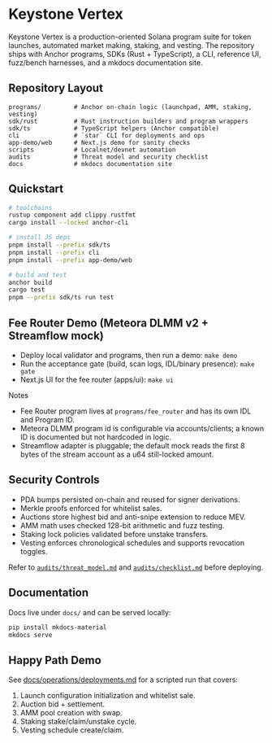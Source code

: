 # Keystone Vertex

Keystone Vertex is a production-oriented Solana program suite for token launches, automated market making, staking, and vesting. The repository ships with Anchor programs, SDKs (Rust + TypeScript), a CLI, reference UI, fuzz/bench harnesses, and a mkdocs documentation site.

## Repository Layout

```
programs/         # Anchor on-chain logic (launchpad, AMM, staking, vesting)
sdk/rust          # Rust instruction builders and program wrappers
sdk/ts            # TypeScript helpers (Anchor compatible)
cli               # `star` CLI for deployments and ops
app-demo/web      # Next.js demo for sanity checks
scripts           # Localnet/devnet automation
audits            # Threat model and security checklist
docs              # mkdocs documentation site
```

## Quickstart

```bash
# toolchains
rustup component add clippy rustfmt
cargo install --locked anchor-cli

# install JS deps
pnpm install --prefix sdk/ts
pnpm install --prefix cli
pnpm install --prefix app-demo/web

# build and test
anchor build
cargo test
pnpm --prefix sdk/ts run test
```

## Fee Router Demo (Meteora DLMM v2 + Streamflow mock)

- Deploy local validator and programs, then run a demo: `make demo`
- Run the acceptance gate (build, scan logs, IDL/binary presence): `make gate`
- Next.js UI for the fee router (apps/ui): `make ui`

Notes
- Fee Router program lives at `programs/fee_router` and has its own IDL and Program ID.
- Meteora DLMM program id is configurable via accounts/clients; a known ID is documented but not hardcoded in logic.
- Streamflow adapter is pluggable; the default mock reads the first 8 bytes of the stream account as a u64 still-locked amount.

## Security Controls

- PDA bumps persisted on-chain and reused for signer derivations.
- Merkle proofs enforced for whitelist sales.
- Auctions store highest bid and anti-snipe extension to reduce MEV.
- AMM math uses checked 128-bit arithmetic and fuzz testing.
- Staking lock policies validated before unstake transfers.
- Vesting enforces chronological schedules and supports revocation toggles.

Refer to [`audits/threat_model.md`](audits/threat_model.md) and [`audits/checklist.md`](audits/checklist.md) before deploying.

## Documentation

Docs live under `docs/` and can be served locally:

```bash
pip install mkdocs-material
mkdocs serve
```

## Happy Path Demo

See [docs/operations/deployments.md](docs/operations/deployments.md) for a scripted run that covers:
1. Launch configuration initialization and whitelist sale.
2. Auction bid + settlement.
3. AMM pool creation with swap.
4. Staking stake/claim/unstake cycle.
5. Vesting schedule create/claim.
